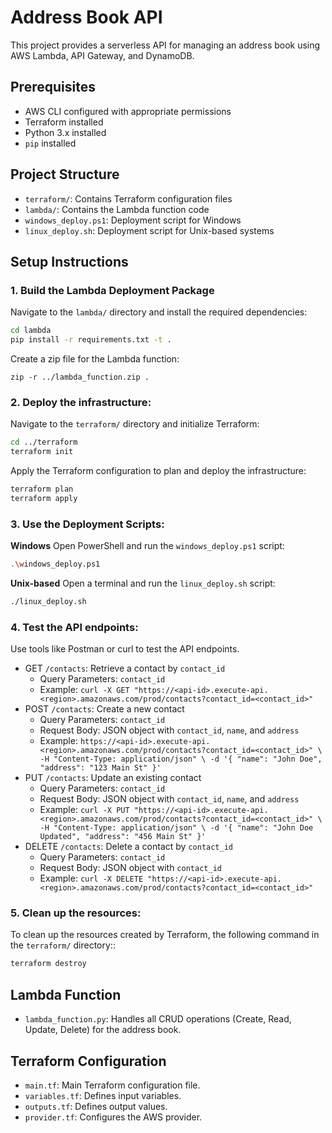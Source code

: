 # Address Book API

This project provides a serverless API for managing an address book using AWS Lambda, API Gateway, and DynamoDB.

## Prerequisites

- AWS CLI configured with appropriate permissions
- Terraform installed
- Python 3.x installed
- `pip` installed

## Project Structure

- `terraform/`: Contains Terraform configuration files
- `lambda/`: Contains the Lambda function code
- `windows_deploy.ps1`: Deployment script for Windows
- `linux_deploy.sh`: Deployment script for Unix-based systems

## Setup Instructions

### 1. Build the Lambda Deployment Package

Navigate to the `lambda/` directory and install the required dependencies:

```sh
cd lambda
pip install -r requirements.txt -t .
```
Create a zip file for the Lambda function:
```
zip -r ../lambda_function.zip .
```

### 2. **Deploy the infrastructure**:
Navigate to the `terraform/` directory and initialize Terraform:
```sh
cd ../terraform
terraform init
```
Apply the Terraform configuration to plan and deploy the infrastructure:
```sh
terraform plan
terraform apply
```

### 3. **Use the Deployment Scripts**:
**Windows**
Open PowerShell and run the `windows_deploy.ps1` script:
```sh
.\windows_deploy.ps1
```

**Unix-based**
Open a terminal and run the `linux_deploy.sh` script:
```sh
./linux_deploy.sh
```

### 4. **Test the API endpoints**:
Use tools like Postman or curl to test the API endpoints.

* GET `/contacts`: Retrieve a contact by `contact_id`
    * Query Parameters: `contact_id`
    * Example: `curl -X GET "https://<api-id>.execute-api.<region>.amazonaws.com/prod/contacts?contact_id=<contact_id>"`
* POST `/contacts`: Create a new contact
    * Query Parameters: `contact_id`
    * Request Body: JSON object with `contact_id`, `name`, and `address`
    * Example: `https://<api-id>.execute-api.<region>.amazonaws.com/prod/contacts?contact_id=<contact_id>" \
  -H "Content-Type: application/json" \
  -d '{
        "name": "John Doe",
        "address": "123 Main St"
      }'`
*  PUT `/contacts`: Update an existing contact
    * Query Parameters: `contact_id`
    * Request Body: JSON object with `contact_id`, `name`, and `address`
    * Example: `curl -X PUT "https://<api-id>.execute-api.<region>.amazonaws.com/prod/contacts?contact_id=<contact_id>" \
  -H "Content-Type: application/json" \
  -d '{
        "name": "John Doe Updated",
        "address": "456 Main St"
      }'`
* DELETE `/contacts`: Delete a contact by `contact_id`
    * Query Parameters: `contact_id`
    * Request Body: JSON object with `contact_id`
    * Example: `curl -X DELETE "https://<api-id>.execute-api.<region>.amazonaws.com/prod/contacts?contact_id=<contact_id>"`

### 5. **Clean up the resources**:
To clean up the resources created by Terraform, the following command in the `terraform/` directory::
```sh
terraform destroy
```

## Lambda Function

- `lambda_function.py`: Handles all CRUD operations (Create, Read, Update, Delete) for the address book.

## Terraform Configuration

- `main.tf`: Main Terraform configuration file.
- `variables.tf`: Defines input variables.
- `outputs.tf`: Defines output values.
- `provider.tf`: Configures the AWS provider.